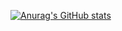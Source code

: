 [![Anurag's GitHub stats](https://github-readme-stats.vercel.app/api?username=daishengda2018)](https://github.com/anuraghazra/github-readme-stats)
